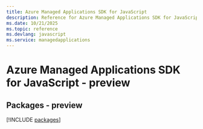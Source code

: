 ```yaml
---
title: Azure Managed Applications SDK for JavaScript
description: Reference for Azure Managed Applications SDK for JavaScript
ms.date: 10/21/2025
ms.topic: reference
ms.devlang: javascript
ms.service: managedapplications
---
```

# Azure Managed Applications SDK for JavaScript - preview
## Packages - preview
[!INCLUDE [packages](managed-applications-index.md)]